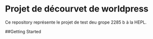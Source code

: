 # Projet de décourvet de worldpress

Ce repository représente le projet de test deu grope 2285 b à la HEPL.

##Getting Started

